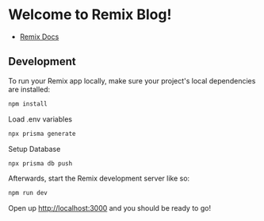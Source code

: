 # Welcome to Remix Blog!

- [Remix Docs](https://remix.run/docs)

## Development

To run your Remix app locally, make sure your project's local dependencies are installed:

```sh
npm install
```

Load .env variables

```sh
npx prisma generate
```

Setup Database

```sh
npx prisma db push
```

Afterwards, start the Remix development server like so:

```sh
npm run dev
```

Open up [http://localhost:3000](http://localhost:3000) and you should be ready to go!